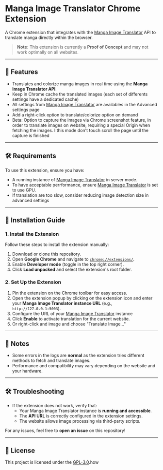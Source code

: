 # Manga Image Translator Chrome Extension

A Chrome extension that integrates with the [Manga Image Translator](https://github.com/zyddnys/manga-image-translator) API to translate manga directly within the browser.

> **Note:** This extension is currently a **Proof of Concept** and may not work optimally on all websites.

---

## 🚀 Features

- Translates and colorize manga images in real time using the **Manga Image Translator API**.
- Keep in Chrome cache the translated images (each set of differents settings have a dedicated cache)
- All settings from [Manga Image Translator](https://github.com/zyddnys/manga-image-translator) are availables in the Advanced settings page
- Add a right-click option to translate/colorize option on demand
- Beta: Option to capture the images via Chrome screenshot feature, in order to translate images on website, requiring a special Origin when fetching the images. I this mode don't touch scroll the page until the capture is finished 

---

## 🛠 Requirements

To use this extension, ensure you have:

- A running instance of [Manga Image Translator](https://github.com/zyddnys/manga-image-translator) in server mode.
- To have acceptable perrformance, ensure [Manga Image Translator](https://github.com/zyddnys/manga-image-translator) is set to use GPU.
- If translation are too slow, consider reducing image detection size in advanced settings 

---

## 📌 Installation Guide

### 1. Install the Extension

Follow these steps to install the extension manually:

1. Download or clone this repository.
2. Open **Google Chrome** and navigate to [`chrome://extensions/`](chrome://extensions/).
3. Enable **Developer mode** (toggle in the top right corner).
4. Click **Load unpacked** and select the extension's root folder.

### 2. Set Up the Extension

1. Pin the extension on the Chrome toolbar for easy access.
2. Open the extension popup by clicking on the extension icon and enter your **Manga Image Translator instance URL** (e.g., `http://127.0.0.1:5003`).
3. Configure the URL of your [Manga Image Translator](https://github.com/zyddnys/manga-image-translator) instance
4. Click **Enable** to activate translation for the current website.
5. Or right-click and image and choose "Translate Image..."

---

## 📝 Notes

- Some errors in the logs are **normal** as the extension tries different methods to fetch and translate images.
- Performance and compatibility may vary depending on the website and your hardware.

---

## 🛠 Troubleshooting

- If the extension does not work, verify that:
  - Your Manga Image Translator instance is **running and accessible**.
  - The **API URL** is correctly configured in the extension settings.
  - The website allows image processing via third-party scripts.

For any issues, feel free to **open an issue** on this repository!

---

## 📜 License

This project is licensed under the [GPL-3.0](LICENSE).how 